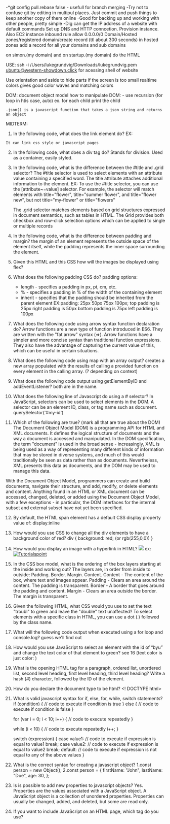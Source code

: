 -*git config pull.rebase false - usefull for branch merging
-Try not to confuse git by editing in multipul places. Just commit and push things to keep another copy of them online
-Good for backing up and working with other people, pretty simple
-Dig can get the IP address of a website with default commands
Set up DNS and HTTP conncetion. Provision instance. Also EC2 instance
inbound rule allow 0.0.0.0/0
Domain/Hosted zones/registered domain/create record (ttl about 300 seconds) 
in hosted zones add a record for all your domains and sub domains

on simon.(my domain) and on startup.(my domain) do the HTML

USE: ssh -i /Users/lukegrundvig/Downloads/lukegrundvig.pem ubuntu@western-showdown.click
for acessing shell of website

Use orientation and aside to hide parts if the screen is too small
realtime colors gives good color waves and matching colors

DOM: document object model
how to manipulate DOM:
    - use recursion (for loop in htis case, auto) ex. for each child print the child


    .json() is a javascript function that takes a json string and returns an object


MIDTERM:

1. In the following code, what does the link element do?
 EX:   <head>
  <link rel="stylesheet" href="styles.css">
    </head>

    It can link css style or javascript pages

2. In the following code,  what does a div tag do?
    Stands for division. Used as a container, easily styled.
3. In the following code, what is the difference between the #title and .grid selector?
    The #title selector is used to select elements with an attribute value containing a specified word. The title attribute attaches additional information to the <a> element.
    EX: 
    To use the #title selector, you can use the [attribute~=value] selector. For example, the selector will match elements with title="flower", title="summer flower", and title="flower new", but not title="my-flower" or title="flowers"

    The .grid selector matches elements based on grid structures expressed in document semantics, such as tables in HTML. The Grid provides both checkbox and row-click selection options which can be applied to single or multiple records

4. In the following code, what is the difference between padding and margin?
    the margin of an element represents the outside space of the element itself, while the padding represents the inner space surrounding the element. 

5. Given this HTML and this CSS how will the images be displayed using flex?


6. What does the following padding CSS do?
    padding options:
    + length - specifies a padding in px, pt, cm, etc.
    + % - specifies a padding in % of the width of the containing element
    + inherit - specifies that the padding should be inherited from the parent element
    EX:padding: 25px 50px 75px 100px;
        top padding is 25px
        right padding is 50px
        bottom padding is 75px
        left padding is 100px

7. What does the following code using arrow syntax function declaration do?
    Arrow functions are a new type of function introduced in ES6. They are written with the "fat arrow" syntax (=>).
    Arrow functions have a simpler and more concise syntax than traditional function expressions. They also have the advantage of capturing the current value of this, which can be useful in certain situations.

8. What does the following code using map with an array output?
    creates a new array populated with the results of calling a provided function on every element in the calling array. (? depending on context)

9. What does the following code output using getElementByID and addEventListener?
    both are in the name.

10. What does the following line of Javascript do using a # selector?
    In JavaScript, selectors can be used to select elements in the DOM. A selector can be an element ID, class, or tag name such as document. querySelector('#my-id') 

11. Which of the following are true? (mark all that are true about the DOM)
    The Document Object Model (DOM) is a programming API for HTML and XML documents.
     It defines the logical structure of documents and the way a document is accessed and manipulated. In the DOM specification, the term "document" is used in the broad sense - increasingly, XML is being used as a way of representing many different kinds of information that may be stored in diverse systems, and much of this would traditionally be seen as data rather than as documents. Nevertheless, XML presents this data as documents, and the DOM may be used to manage this data.

With the Document Object Model, programmers can create and build documents, navigate their structure, and add, modify, or delete elements and content. Anything found in an HTML or XML document can be accessed, changed, deleted, or added using the Document Object Model, with a few exceptions - in particular, the DOM interfaces for the internal subset and external subset have not yet been specified.

12. By default, the HTML span element has a default CSS display property value of: 
    display:inline

13. How would you use CSS to change all the div elements to have a background color of red?
    div {
      background: red; (or rgb(255,0,0))
    }

14. How would you display an image with a hyperlink in HTML?
    <a href="link address"><img src="image destination"></a>
    ex: <a href="https://www.tutorialspoint.com"><img src="https://www.tutorialspoint.com/assets/questions/media/426142-1668760765.png" alt="Tutorialspoint"></a>

15. In the CSS box model, what is the ordering of the box layers starting at the inside and working out?
    The layers are, in order from inside to outside: Padding. Border. Margin. Content.
    Content - The content of the box, where text and images appear.
    Padding - Clears an area around the content. The padding is transparent.
    Border - A border that goes around the padding and content.
    Margin - Clears an area outside the border. The margin is transparent.  

16. Given the following HTML, what CSS would you use to set the text "troubl" to green and leave the "double" text unaffected?
    To select elements with a specific class in HTML, you can use a dot (.) followed by the class name.

17. What will the following code output when executed using a for loop and console.log?
    guess we'll find out

18. How would you use JavaScript to select an element with the id of “byu” and change the text color of that element to green?
    see 16 (text color is just color: )

19. What is the opening HTML tag for a paragraph, ordered list, unordered list, second level heading, first level heading, third level heading?
    Write a hash (#) character, followed by the ID of the element.

20. How do you declare the document type to be html?
    <! DOCTYPE html>

21. What is valid javascript syntax for if, else, for, while, switch statements?
    if (condition) {
     // code to execute if condition is true
    } else {
      // code to execute if condition is false
    }

    for (var i = 0; i < 10; i++) {
    // code to execute repeatedly
    }

    while (i < 10) {
    // code to execute repeatedly
    i++;
    }

    switch (expression) {
    case value1:
    // code to execute if expression is equal to value1
    break;
    case value2:
    // code to execute if expression is equal to value2
    break;
    default:
    // code to execute if expression is not equal to any of the above values
    }

22. What is the correct syntax for creating a javascript object?
    1.const person = new Object();
    2.const person = { firstName: "John", lastName: "Doe", age: 30, };

23. Is is possible to add new properties to javascript objects?
    Yes. Properties are the values associated with a JavaScript object. A JavaScript object is a collection of unordered properties. Properties can usually be changed, added, and deleted, but some are read only.

24. If you want to include JavaScript on an HTML page, which tag do you use?
    <script>

25. Given the following HTML, what JavaScript could you use to set the text "animal" to "crow" and leave the "fish" text unaffected?
    To change the text of an HTML element in JavaScript, you can use the innerHTML, innerText, or textContent properties. 

    EX: element. textContent = "new_value";

26. Which of the following correctly describes JSON?
JSON stands for JavaScript Object Notation, JSON is a lightweight format for storing and transporting data. JSON is often used when data is sent from a server to a web page.

27. What does the console command chmod, pwd, cd, ls, vim, nano, mkdir, mv, rm, man, ssh, ps, wget, sudo  do?

    chmod - Changes the permissions of a file or directory. The owner of a file can change the permissions for user (u), group (g), or others (o) by adding (+) or subtracting (-) the read, write, and execute permissions.
    pwd - print working directory
    cd - choose directory
    ls - list
    vim - text editor, create a new file, edit file, or just read one
    nano - opens file to edit, or creates new file
    mkdir - make directory
    mv - move
    rm - remove
    man - manuel
    ssh - secure shell
    ps - writes the status of active processes
    wget - networking command-line tool that lets you download files and interact with REST APIs
    sudo - allows you to run programs with the security privileges of another user

28. Which of the following console command creates a remote shell session?
    ssh
    EX: " ssh [options] user@hostname "

29. Which of the following is true when the -la parameter is specified for the ls console command?
    long list format not ignoring entries(?) not sure
    EX: 
total 160
drwxr-x---+ 39 lukegrundvig  staff   1248 Oct 29 22:44 .
drwxr-xr-x   5 root          admin    160 Feb 22  2023 ..
-r--------   1 lukegrundvig  staff      7 Jan  4  2022 .CFUserTextEncoding
-rw-r--r--@  1 lukegrundvig  staff  12292 Oct 17 11:15 .DS_Store
drwxr-xr-x   5 lukegrundvig  staff    160 Sep  9  2022 .IdentityService
drwx------+  4 lukegrundvig  staff    128 Oct 28 20:25 .Trash


30. Which of the following is true for the domain name banana.fruit.bozo.click, which is the top level domain, which is a subdomain, which is a root domain?
    the root domain is what comes after the “www” and includes the Top-level domain extension, like .com or . org. For example, in the website address www.example.com
    so in this example bozo is the root www. is a subdomian and top level is .click


31. Is a web certificate is necessary to use HTTPS.
    To use HTTPS with your domain name, you need a SSL or TLS certificate installed on your website.

32. Can a DNS A record can point to an IP address or another A record.
    Yes, a DNS A record can point to an IP address.
    DNS is not capable of HTTP redirection, so probs not another A record

33. Port 443, 80, 22 is reserved for which protocol?
    Port 443 is used explicitly for HTTPS services and hence is the standard port for HTTPS (encrypted) traffic.
    Port 80 is the port number assigned to commonly used internet communication protocol, Hypertext Transfer Protocol (HTTP).
    Port 22 is a well-known port number used in computer networking. It is specifically associated with the Secure Shell (SSH) protocol

34. What will the following code using Promises output when executed?
    Guess we'll find out, hopefully.

    include a jsx file for every component you have
    current javascript code would become a component
    
    basically the html will only have the root component that will get changed by the javascript to display everything else



FINAL EXAM:

1. What ports are used for HTTP, HTTPS, SSH?
    Http: 80, HTTPS: 443, SSH: 22

2. What do HTTP status codes in the 300, 400, 500 range indicate?
    300: redirection
    400: client error  Each of these is the range of the number, not those numbers exactly
    500: server error

3. What does the HTTP header content-type allows you to do?
    Tells you what type of content you're dealing with/allows you to specify the type of content you're sending (HTML, plaintext)

4. What do the following attributes of a cookie do?
        Domain: maps to domain cookie is coming form 
        Path: path where the cookie is generated (the end part past)
        SameSite: only return the cookie to the domain it is generated with
        HTTPOnly: tells browser do not allow JavaScript to run on the browser, so it can read the cookie

5. Assuming the following Express middleware, what would be the console.log output for an HTTP GET request with a URL path of /foo/bar?
    will be presented with code that has consle logs for different functions. Need to determine what functions are called and in what order
    be careful with what the method is and path
    it will go to the use, then post

6. Given the following Express service code: What does the following JavaScript fetch return?
        In general fetch (a front end function) will return the results of communication with the server (whether status code or actual information)

        Express service code examples : app.use(express.json());  app.set('trust proxy', true);    apiRouter.post etc *** finish this one
        
7. Given the following MongoDB query

        { cost: { $gt: 10 }, name: /fran.*/}

        . - any character
        * - any number of characters
        grabs anything greater than 10 and name has fran with any wildcard character after, then returns an array of all the matching ones

    select all of the matching documents.


8. How should you store user passwords in a database?
    hash with salt

9. Assuming the following Node.js service code is executing with websockets, what will be logged to the console of the web browser?
    study what happens on connect, disconnect and message (on.connection, on.Message, on.close)

10. What is the WebSocket protocol used for?
    calls from client to server, both can send a message

11. What is JSX and how are the curly braces rendered?
    javaScript and HTML combined (anything after the return is rendered to the screen, even if you put a seperate return outside the ())

12. Assuming a HTML document with a <div id="root"></div> element, what content will the following React component generate?

      function Welcome(props) {
        return <h1>Hello, {props.name}</h1>;
      }
      function App() {
        return (
          <div>
            <Welcome name="Sara" />
            <Welcome name="Cahal" />
            <Welcome name="Edite" />
          </div>
        );
      }
      const root = ReactDOM.createRoot(document.getElementById('root'));
      root.render(<App />);


    Hello, Sara
    Hello, Cahal
    Hello, Edite


13. Assuming a HTML document with a <div id="root"></div> element, what content will the following React component generate?

    function Numbers() { 
      const numbers = [1, 2, 3, 4, 5];
      const listItems = numbers.map((number) =>
        <li>{number}</li>
      );
      return(<ul>{listItems}</ul>)
    }
    const root = ReactDOM.createRoot(document.getElementById('root')); 
    root.render(<Numbers/>);

    -1
    -2
    -3      (bullet points instead of dashes, as it's unordered it's bulletpoints as opposed to an ol (ordered list) which would return by #)
    -4      (IE 1. 1   2. 2   3. 3 etc)
    -5


14. What does the following React component do?

function Example() {
  // Declare a new state variable, which we'll call "count"  
  const [count, setCount] = useState(0);
  return (
    <div>
      <p>You clicked {count} times</p>
      <button onClick={() => setCount(count + 1)}>
        Click me
      </button>
    </div>
  );
}

returns count, and each time you click the button it will increase by nuber of times the button is clicked (so it returns the counter and the button)

15. What are React Hooks used for?
    you are modifying the state of a component.

    basically they handle the state and handle the life cycle events (onCreate, onDestroy, reRender)

16. What is the useEffect hook used for?
    *** look this up

17. What does this code do?

export default function App() {
  return (
    <BrowserRouter>
      <Routes>
        <Route path="/" element={<Layout />}>
          <Route index element={<Home />} />
          <Route path="blogs" element={<Blogs />} />
          <Route path="contact" element={<Contact />} />
          <Route path="*" element={<NoPage />} />
        </Route>
      </Routes>
    </BrowserRouter>
  );
}

displays things based on what path is envoked
ex. / renders layout and home (home is only rendered if it's just the slash)
    /user renders NoPage (it isn't specified)
    /contact renders contact
    etc

18. What role does npm play in web development?
    it manages your node packages and allows you to download external packages

19. What does package.json do in a npm project?
    holds your third party packages (lists them), tells you what packages/scripts you can use, name version description and what file to run project

20. What does the fetch function do?


21. What does node.js do?
    runs the server

22. What does Vite do?
    allows you to bundle code (which includes react components) together for production so it can be deployed to a server
    transposes jsx code into javascript so it can be run on a server
